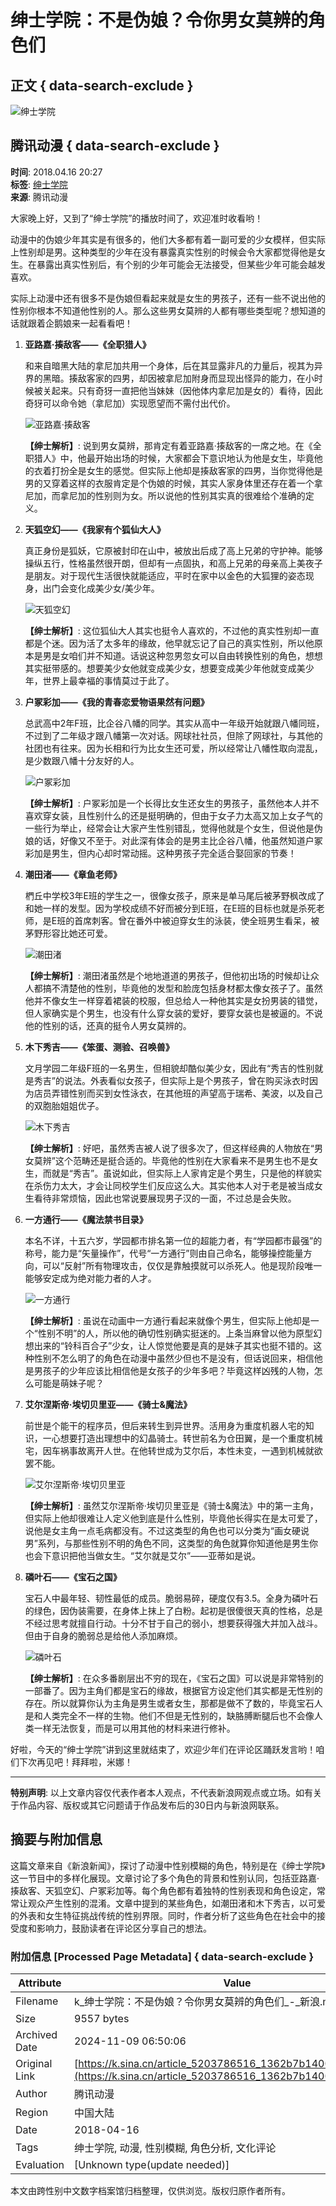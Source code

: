 # 绅士学院：不是伪娘？令你男女莫辨的角色们

## 正文 { data-search-exclude }


![绅士学院](https://n.sinaimg.cn/sinakd10200/360/w180h180/20230208/bee3-3ffc96d2f0b41cb99be61ade3d7a373e.jpg)

## 腾讯动漫 { data-search-exclude }

**时间**: 2018.04.16 20:27  
**标签**: [绅士学院](#)  
**来源**: 腾讯动漫  

大家晚上好，又到了“绅士学院”的播放时间了，欢迎准时收看哟！

动漫中的伪娘少年其实是有很多的，他们大多都有着一副可爱的少女模样，但实际上性别却是男。这种类型的少年在没有暴露真实性别的时候会令大家都觉得他是女生。在暴露出真实性别后，有个别的少年可能会无法接受，但某些少年可能会越发喜欢。

实际上动漫中还有很多不是伪娘但看起来就是女生的男孩子，还有一些不说出他的性别你根本不知道他性别的人。那么这些男女莫辨的人都有哪些类型呢？想知道的话就跟着企鹅娘来一起看看吧！

1. **亚路嘉·揍敌客——《全职猎人》**

   和来自暗黑大陆的拿尼加共用一个身体，后在其显露非凡的力量后，视其为异界的黑暗。揍敌客家的四男，却因被拿尼加附身而显现出怪异的能力，在小时候被关起来。只有奇犽一直把他当妹妹（因他体内拿尼加是女的）看待，因此奇犽可以命令她（拿尼加）实现愿望而不需付出代价。

   ![亚路嘉·揍敌客](http://k.sinaimg.cn/n/sinacn11/113/w580h333/20180416/417b-fzcyxmv2754232.jpg/w700d1q75cms.jpg)

   **【绅士解析】**: 说到男女莫辨，那肯定有着亚路嘉·揍敌客的一席之地。在《全职猎人》中，他最开始出场的时候，大家都会下意识地认为他是女生，毕竟他的衣着打扮全是女生的感觉。但实际上他却是揍敌客家的四男，当你觉得他是男的又穿着这样的衣服肯定是个伪娘的时候，其实人家身体里还存在着一个拿尼加，而拿尼加的性别则为女。所以说他的性别其实真的很难给个准确的定义。

2. **天狐空幻——《我家有个狐仙大人》**

   真正身份是狐妖，它原被封印在山中，被放出后成了高上兄弟的守护神。能够操纵五行，性格虽然很开朗，但却有一点固执，和高上兄弟的母亲高上美夜子是朋友。对于现代生活很快就能适应，平时在家中以金色的大狐狸的姿态现身，出门会变化成美少女/美少年。

   ![天狐空幻](http://k.sinaimg.cn/n/sinacn11/330/w1680h1050/20180416/d6e3-fytnfyp5710661.jpg/w700d1q75cms.jpg)

   **【绅士解析】**: 这位狐仙大人其实也挺令人喜欢的，不过他的真实性别却一直都是个迷。因为活了太多年的缘故，他早就忘记了自己的真实性别，所以他原本是男是女咱们并不知道。话说这种忽男忽女可以自由转换性别的角色，想想其实挺带感的。想要美少女他就变成美少女，想要变成美少年他就变成美少年，世界上最幸福的事情莫过于此了。

3. **户冢彩加——《我的青春恋爱物语果然有问题》**

   总武高中2年F班，比企谷八幡的同学。其实从高中一年级开始就跟八幡同班，不过到了二年级才跟八幡第一次对话。网球社社员，但除了网球社，与其他的社团也有往来。因为长相和行为比女生还可爱，所以经常让八幡性取向混乱，是少数跟八幡十分友好的人。

   ![户冢彩加](http://k.sinaimg.cn/n/sinacn11/106/w580h326/20180416/1f75-fzcyxmv2759353.jpg/w700d1q75cms.jpg)

   **【绅士解析】**: 户冢彩加是一个长得比女生还女生的男孩子，虽然他本人并不喜欢穿女装，且性别什么的还是挺明确的，但由于女子力太高又加上女子气的一些行为举止，经常会让大家产生性别错乱，觉得他就是个女生，但说他是伪娘的话，好像又不至于。对此深有体会的是男主比企谷八幡，他虽然知道户冢彩加是男生，但内心却时常动摇。这种男孩子完全适合娶回家的节奏！

4. **潮田渚——《章鱼老师》**

   椚丘中学校3年E班的学生之一，很像女孩子，原来是单马尾后被茅野枫改成了和她一样的发型。因为学校成绩不好而被分到E班，在E班的目标也就是杀死老师，是E班的首席刺客。曾在番外中被迫穿女生的泳装，使全班男生看呆，被茅野形容比她还可爱。

   ![潮田渚](http://k.sinaimg.cn/n/sinacn11/106/w580h326/20180416/8d31-fytnfyp5710772.jpg/w700d1q75cms.jpg)

   **【绅士解析】**: 潮田渚虽然是个地地道道的男孩子，但他初出场的时候却让众人都搞不清楚他的性别，毕竟他的发型和脸庞包括身材都太像女孩子了。虽然他并不像女生一样穿着裙装的校服，但总给人一种他其实是女扮男装的错觉，但人家确实是个男生，也没有什么穿女装的爱好，要穿女装也是被逼的。不说他的性别的话，还真的挺令人男女莫辨的。

5. **木下秀吉——《笨蛋、测验、召唤兽》**

   文月学园二年级F班的一名男生，但相貌却酷似美少女，因此有“秀吉的性别就是秀吉”的说法。外表看似女孩子，但实际上是个男孩子，曾在购买泳衣时因为店员弄错性别而买到女性泳衣，在其他班的声望高于瑞希、美波，以及自己的双胞胎姐姐优子。

   ![木下秀吉](http://k.sinaimg.cn/n/sinacn11/400/w1280h720/20180416/b2aa-fzcyxmv2760072.jpg/w700d1q75cms.jpg)

   **【绅士解析】**: 好吧，虽然秀吉被人说了很多次了，但这样经典的人物放在“男女莫辨”这个范畴还是挺合适的。毕竟他的性别在大家看来不是男生也不是女生，而就是“秀吉”。虽说如此，但实际上人家肯定是个男生，只是他的样貌实在杀伤力太大，才会让同校学生们反应这么大。其实他本人对于老是被当成女生看待非常烦恼，因此也常说要展现男子汉的一面，不过总是会失败。

6. **一方通行——《魔法禁书目录》**

   本名不详，十五六岁，学园都市排名第一位的超能力者，有“学园都市最强”的称号，能力是“矢量操作”，代号“一方通行”则由自己命名，能够操控能量方向，可以“反射”所有物理攻击，仅仅是靠触摸就可以杀死人。他是现阶段唯一能够安定成为绝对能力者的人才。

   ![一方通行](http://k.sinaimg.cn/n/sinacn11/450/w800h450/20180416/6b73-fzcyxmv2760471.jpg/w700d1q75cms.jpg)

   **【绅士解析】**: 虽说在动画中一方通行看起来就像个男生，但实际上他却是一个“性别不明”的人，所以他的确切性别确实挺迷的。上条当麻曾以他为原型幻想出来的“铃科百合子”少女，让人惊觉他要是真的是妹子其实也挺不错的。这种性别不怎么明了的角色在动漫中虽然少但也不是没有，但话说回来，相信他是男孩子的少年应该比相信他是女孩子的少年多吧？毕竟这样凶残的人物，怎么可能是萌妹子呢？

7. **艾尔涅斯帝·埃切贝里亚——《骑士&魔法》**

   前世是个能干的程序员，但后来转生到异世界。活用身为重度机器人宅的知识，一心想要打造出理想中的幻晶骑士。转世前名为仓田翼，是一个重度机械宅，因车祸事故离开人世。在他转世成为艾尔后，本性未变，一遇到机械就欲罢不能。

   ![艾尔涅斯帝·埃切贝里亚](http://k.sinaimg.cn/n/sinacn11/325/w675h450/20180416/bb1b-fzcyxmv2757368.jpg/w700d1q75cms.jpg)

   **【绅士解析】**: 虽然艾尔涅斯帝·埃切贝里亚是《骑士&魔法》中的第一主角，但实际上他却很难让人定义他到底是什么性别，毕竟他长得实在是太可爱了，说他是女主角一点毛病都没有。不过这类型的角色也可以分类为“画女硬说男”系列，与那些性别不明的角色不同，这类型的角色就算你知道他是男生你也会下意识把他当做女生。“艾尔就是艾尔”——亚蒂如是说。

8. **磷叶石——《宝石之国》**

   宝石人中最年轻、韧性最低的成员。脆弱易碎，硬度仅有3.5。全身为磷叶石的绿色，因伪装需要，在身体上抹上了白粉。起初是很傻很天真的性格，总是不经过思考就擅自行动。十分不甘于自己的弱小，想要获得强大并加入战斗。但由于自身的脆弱总是给他人添加麻烦。

   ![磷叶石](http://k.sinaimg.cn/n/sinacn11/212/w640h372/20180416/0eb0-fzcyxmv2760785.jpg/w700d1q75cms.jpg)

   **【绅士解析】**: 在众多番剧层出不穷的现在，《宝石之国》可以说是非常特别的一部番了。因为主角们都是宝石的缘故，根据官方设定他们其实都是无性别的存在。所以就算你认为主角是男生或者女生，那都是做不了数的，毕竟宝石人是和人类完全不一样的生物。他们不但是无性别的，缺胳膊断腿后也不会像人类一样无法恢复，而是可以用其他的材料来进行修补。

好啦，今天的“绅士学院”讲到这里就结束了，欢迎少年们在评论区踊跃发言哟！咱们下次再见吧！拜拜啦，米娜！

---

**特别声明**: 以上文章内容仅代表作者本人观点，不代表新浪网观点或立场。如有关于作品内容、版权或其它问题请于作品发布后的30日内与新浪网联系。

## 摘要与附加信息

<!-- tcd_abstract -->
这篇文章来自《新浪新闻》，探讨了动漫中性别模糊的角色，特别是在《绅士学院》这一节目中的多样化展现。文章讨论了多个角色的背景和性别认同，包括亚路嘉·揍敌客、天狐空幻、户冢彩加等。每个角色都有着独特的性别表现和角色设定，常常让观众产生性别的混淆。文章中提到的某些角色，如潮田渚和木下秀吉，以可爱的外表和女生特征挑战传统的性别界限。同时，作者分析了这些角色在社会中的接受度和影响力，鼓励读者在评论区分享自己的想法。
<!-- tcd_abstract_end -->

### 附加信息 [Processed Page Metadata] { data-search-exclude }

| Attribute       | Value                                  |
|-----------------|----------------------------------------|
| Filename        | k_绅士学院：不是伪娘？令你男女莫辨的角色们_-_新浪.md                             |
| Size            | 9557 bytes                           |
| Archived Date   | 2024-11-09 06:50:06                             |
| Original Link   | [https://k.sina.cn/article_5203786516_1362b7b1400100ankz.html](https://k.sina.cn/article_5203786516_1362b7b1400100ankz.html)                       |
| Author          | 腾讯动漫                               |
| Region          | 中国大陆                               |
| Date            | 2018-04-16                                 |
| Tags            | 绅士学院, 动漫, 性别模糊, 角色分析, 文化评论                                 |
| Evaluation            | [Unknown type(update needed)]                                 |
<!-- tcd_table_end -->

本文由跨性别中文数字档案馆归档整理，仅供浏览。版权归原作者所有。
